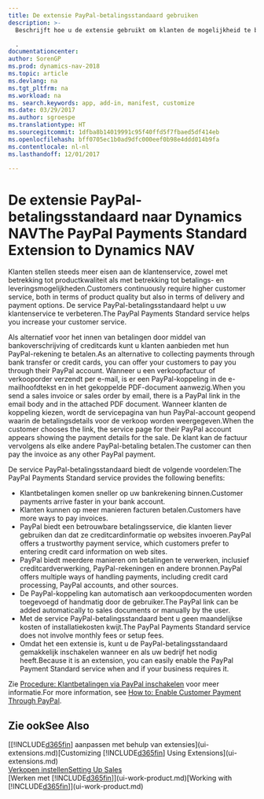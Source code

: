 ```yaml
---
title: De extensie PayPal-betalingsstandaard gebruiken
description: >-
  Beschrijft hoe u de extensie gebruikt om klanten de mogelijkheid te bieden betalingen te doen met PayPal

  .
documentationcenter: 
author: SorenGP
ms.prod: dynamics-nav-2018
ms.topic: article
ms.devlang: na
ms.tgt_pltfrm: na
ms.workload: na
ms. search.keywords: app, add-in, manifest, customize
ms.date: 03/29/2017
ms.author: sgroespe
ms.translationtype: HT
ms.sourcegitcommit: 1dfba8b14019991c95f40ffd5f7fbaed5df414eb
ms.openlocfilehash: bff0705ec1b0ad9dfc000eef0b98e4ddd014b9fa
ms.contentlocale: nl-nl
ms.lasthandoff: 12/01/2017

---
```

# <a name="the-paypal-payments-standard-extension-to-dynamics-nav"></a><span data-ttu-id="4d3ea-103">De extensie PayPal-betalingsstandaard naar Dynamics NAV</span><span class="sxs-lookup"><span data-stu-id="4d3ea-103">The PayPal Payments Standard Extension to Dynamics NAV</span></span>
<span data-ttu-id="4d3ea-104">Klanten stellen steeds meer eisen aan de klantenservice, zowel met betrekking tot productkwaliteit als met betrekking tot betalings- en leveringsmogelijkheden.</span><span class="sxs-lookup"><span data-stu-id="4d3ea-104">Customers continuously require higher customer service, both in terms of product quality but also in terms of delivery and payment options.</span></span> <span data-ttu-id="4d3ea-105">De service PayPal-betalingsstandaard helpt u uw klantenservice te verbeteren.</span><span class="sxs-lookup"><span data-stu-id="4d3ea-105">The PayPal Payments Standard service helps you increase your customer service.</span></span>

<span data-ttu-id="4d3ea-106">Als alternatief voor het innen van betalingen door middel van bankoverschrijving of creditcards kunt u klanten aanbieden met hun PayPal-rekening te betalen.</span><span class="sxs-lookup"><span data-stu-id="4d3ea-106">As an alternative to collecting payments through bank transfer or credit cards, you can offer your customers to pay you through their PayPal account.</span></span> <span data-ttu-id="4d3ea-107">Wanneer u een verkoopfactuur of verkooporder verzendt per e-mail, is er een PayPal-koppeling in de e-mailhoofdtekst en in het gekoppelde PDF-document aanwezig.</span><span class="sxs-lookup"><span data-stu-id="4d3ea-107">When you send a sales invoice or sales order by email, there is a PayPal link in the email body and in the attached PDF document.</span></span> <span data-ttu-id="4d3ea-108">Wanneer klanten de koppeling kiezen, wordt de servicepagina van hun PayPal-account geopend waarin de betalingsdetails voor de verkoop worden weergegeven.</span><span class="sxs-lookup"><span data-stu-id="4d3ea-108">When the customer chooses the link, the service page for their PayPal account appears showing the payment details for the sale.</span></span> <span data-ttu-id="4d3ea-109">De klant kan de factuur vervolgens als elke andere PayPal-betaling betalen.</span><span class="sxs-lookup"><span data-stu-id="4d3ea-109">The customer can then pay the invoice as any other PayPal payment.</span></span>

<span data-ttu-id="4d3ea-110">De service PayPal-betalingsstandaard biedt de volgende voordelen:</span><span class="sxs-lookup"><span data-stu-id="4d3ea-110">The PayPal Payments Standard service provides the following benefits:</span></span>

* <span data-ttu-id="4d3ea-111">Klantbetalingen komen sneller op uw bankrekening binnen.</span><span class="sxs-lookup"><span data-stu-id="4d3ea-111">Customer payments arrive faster in your bank account.</span></span>
* <span data-ttu-id="4d3ea-112">Klanten kunnen op meer manieren facturen betalen.</span><span class="sxs-lookup"><span data-stu-id="4d3ea-112">Customers have more ways to pay invoices.</span></span>
* <span data-ttu-id="4d3ea-113">PayPal biedt een betrouwbare betalingsservice, die klanten liever gebruiken dan dat ze creditcardinformatie op websites invoeren.</span><span class="sxs-lookup"><span data-stu-id="4d3ea-113">PayPal offers a trustworthy payment service, which customers prefer to entering credit card information on web sites.</span></span>
* <span data-ttu-id="4d3ea-114">PayPal biedt meerdere manieren om betalingen te verwerken, inclusief creditcardverwerking, PayPal-rekeningen en andere bronnen.</span><span class="sxs-lookup"><span data-stu-id="4d3ea-114">PayPal offers multiple ways of handling payments, including credit card processing, PayPal accounts, and other sources.</span></span>
* <span data-ttu-id="4d3ea-115">De PayPal-koppeling kan automatisch aan verkoopdocumenten worden toegevoegd of handmatig door de gebruiker.</span><span class="sxs-lookup"><span data-stu-id="4d3ea-115">The PayPal link can be added automatically to sales documents or manually by the user.</span></span>
* <span data-ttu-id="4d3ea-116">Met de service PayPal-betalingsstandaard bent u geen maandelijkse kosten of installatiekosten kwijt.</span><span class="sxs-lookup"><span data-stu-id="4d3ea-116">The PayPal Payments Standard service does not involve monthly fees or setup fees.</span></span>
* <span data-ttu-id="4d3ea-117">Omdat het een extensie is, kunt u de PayPal-betalingsstandaard gemakkelijk inschakelen wanneer en als uw bedrijf het nodig heeft.</span><span class="sxs-lookup"><span data-stu-id="4d3ea-117">Because it is an extension, you can easily enable the PayPal Payment Standard service when and if your business requires it.</span></span>  

<span data-ttu-id="4d3ea-118">Zie [Procedure: Klantbetalingen via PayPal inschakelen](sales-how-enable-payment-service-extensions.md) voor meer informatie.</span><span class="sxs-lookup"><span data-stu-id="4d3ea-118">For more information, see [How to: Enable Customer Payment Through PayPal](sales-how-enable-payment-service-extensions.md).</span></span>

## <a name="see-also"></a><span data-ttu-id="4d3ea-119">Zie ook</span><span class="sxs-lookup"><span data-stu-id="4d3ea-119">See Also</span></span>
<span data-ttu-id="4d3ea-120">[[!INCLUDE[d365fin](includes/d365fin_md.md)] aanpassen met behulp van extensies](ui-extensions.md)</span><span class="sxs-lookup"><span data-stu-id="4d3ea-120">[Customizing [!INCLUDE[d365fin](includes/d365fin_md.md)] Using Extensions](ui-extensions.md)</span></span>  
[<span data-ttu-id="4d3ea-121">Verkopen instellen</span><span class="sxs-lookup"><span data-stu-id="4d3ea-121">Setting Up Sales</span></span>](sales-setup-sales.md)  
<span data-ttu-id="4d3ea-122">[Werken met [!INCLUDE[d365fin](includes/d365fin_md.md)]](ui-work-product.md)</span><span class="sxs-lookup"><span data-stu-id="4d3ea-122">[Working with [!INCLUDE[d365fin](includes/d365fin_md.md)]](ui-work-product.md)</span></span>

